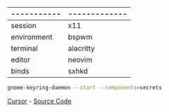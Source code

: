 | ----------- | ------------- |
|-------------|---------------|
| session     | x11           |
| environment | bspwm         |
| terminal    | alacritty     |
| editor      | neovim        |
| binds       | sxhkd         |

```bash
gnome-keyring-daemon --start --components=secrets
```

[Cursor](dotfiles/cursors/Nordzy-cursors-white.tar.gz) - [Source Code](https://github.com/guillaumeboehm/Nordzy-cursors)
